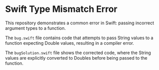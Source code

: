 # Swift Type Mismatch Error

This repository demonstrates a common error in Swift: passing incorrect argument types to a function.

The `bug.swift` file contains code that attempts to pass String values to a function expecting Double values, resulting in a compiler error.

The `bugSolution.swift` file shows the corrected code, where the String values are explicitly converted to Doubles before being passed to the function.